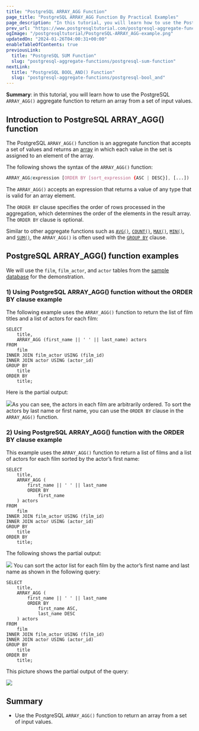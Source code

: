 ```yaml
---
title: "PostgreSQL ARRAY_AGG Function"
page_title: "PostgreSQL ARRAY_AGG Function By Practical Examples"
page_description: "In this tutorial, you will learn how to use the PostgreSQL ARRAY_AGG() aggregate function to return an array from a set of input values."
prev_url: "https://www.postgresqltutorial.com/postgresql-aggregate-functions/postgresql-array_agg/"
ogImage: "/postgresqltutorial/PostgreSQL-ARRAY_AGG-example.png"
updatedOn: "2024-01-26T04:00:31+00:00"
enableTableOfContents: true
previousLink: 
  title: "PostgreSQL SUM Function"
  slug: "postgresql-aggregate-functions/postgresql-sum-function"
nextLink: 
  title: "PostgreSQL BOOL_AND() Function"
  slug: "postgresql-aggregate-functions/postgresql-bool_and"
---
```





**Summary**: in this tutorial, you will learn how to use the PostgreSQL `ARRAY_AGG()` aggregate function to return an array from a set of input values.


## Introduction to PostgreSQL ARRAY\_AGG() function

The PostgreSQL `ARRAY_AGG()` function is an aggregate function that accepts a set of values and returns an [array](../postgresql-tutorial/postgresql-array) in which each value in the set is assigned to an element of the array.

The following shows the syntax of the `ARRAY_AGG()` function:


```css
ARRAY_AGG(expression [ORDER BY [sort_expression {ASC | DESC}], [...])
```
The `ARRAY_AGG()` accepts an expression that returns a value of any type that is valid for an array element.

The `ORDER BY` clause specifies the order of rows processed in the aggregation, which determines the order of the elements in the result array. The `ORDER BY` clause is optional.

Similar to other aggregate functions such as [`AVG()`](postgresql-avg-function), [`COUNT()`](postgresql-count-function), [`MAX()`](postgresql-max-function), [`MIN()`](postgresql-min-function), and [`SUM()`](postgresql-sum-function), the `ARRAY_AGG()` is often used with the [`GROUP BY`](../postgresql-tutorial/postgresql-group-by) clause.


## PostgreSQL ARRAY\_AGG() function examples

We will use the `film`, `film_actor`, and `actor` tables from the [sample database](../postgresql-getting-started/postgresql-sample-database) for the demonstration.


### 1\) Using PostgreSQL ARRAY\_AGG() function without the ORDER BY clause example

The following example uses the `ARRAY_AGG()` function to return the list of film titles and a list of actors for each film:


```pgsql
SELECT
    title,
    ARRAY_AGG (first_name || ' ' || last_name) actors
FROM
    film
INNER JOIN film_actor USING (film_id)
INNER JOIN actor USING (actor_id)
GROUP BY
    title
ORDER BY
    title;
```
Here is the partial output: 

![](/postgresqltutorial/PostgreSQL-ARRAY_AGG-example.png)As you can see, the actors in each film are arbitrarily ordered. To sort the actors by last name or first name, you can use the `ORDER BY` clause in the `ARRAY_AGG()` function.


### 2\) Using PostgreSQL ARRAY\_AGG() function with the ORDER BY clause example

This example uses the `ARRAY_AGG()` function to return a list of films and a list of actors for each film sorted by the actor’s first name:


```pgsql
SELECT
    title,
    ARRAY_AGG (
        first_name || ' ' || last_name
        ORDER BY
            first_name
    ) actors
FROM
    film
INNER JOIN film_actor USING (film_id)
INNER JOIN actor USING (actor_id)
GROUP BY
    title
ORDER BY
    title;
```
The following shows the partial output:


![](/postgresqltutorial/PostgreSQL-ARRAY_AGG-with-ORDER-BY-clause.png)
You can sort the actor list for each film by the actor’s first name and last name as shown in the following query:


```pgsql
SELECT
    title,
    ARRAY_AGG (
        first_name || ' ' || last_name
        ORDER BY
            first_name ASC,
            last_name DESC
    ) actors
FROM
    film
INNER JOIN film_actor USING (film_id)
INNER JOIN actor USING (actor_id)
GROUP BY
    title
ORDER BY
    title;
```
This picture shows the partial output of the query:


![](/postgresqltutorial/PostgreSQL-ARRAY_AGG-with-ORDER-BY-clause-example-2.png)

## Summary

* Use the PostgreSQL `ARRAY_AGG()` function to return an array from a set of input values.


